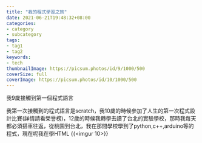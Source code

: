 ```yaml
---
title: "我的程式學習之旅"
date: 2021-06-21T19:48:32+08:00
categories:
- category
- subcategory
tags:
- tag1
- tag2
keywords:
- tech
thumbnailImage: https://picsum.photos/id/9/1000/500
coverSize: full
coverImage: https://picsum.photos/id/10/1000/500
---
```

我9歲接觸到第一個程式語言
<!--more-->
我第一次接觸到的程式語言是scratch，我10歲的時候參加了人生的第一次程式設計比賽(詳情請看榮譽榜)，12歲的時候我轉學去讀了台北的實驗學校，那時我每天都必須搭車往返，從桃園到台北，我在那間學校學到了python,c++,arduino等的程式，現在呢我在學HTML
{{<imgur 10>}}